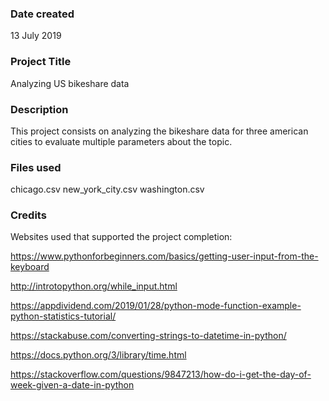 ### Date created
13 July 2019

### Project Title
Analyzing US bikeshare data

### Description
This project consists on analyzing the bikeshare data for three american cities to evaluate multiple parameters about the topic.

### Files used
chicago.csv
new_york_city.csv
washington.csv

### Credits
Websites used that supported the project completion:

https://www.pythonforbeginners.com/basics/getting-user-input-from-the-keyboard

http://introtopython.org/while_input.html

https://appdividend.com/2019/01/28/python-mode-function-example-python-statistics-tutorial/

https://stackabuse.com/converting-strings-to-datetime-in-python/

https://docs.python.org/3/library/time.html

https://stackoverflow.com/questions/9847213/how-do-i-get-the-day-of-week-given-a-date-in-python


